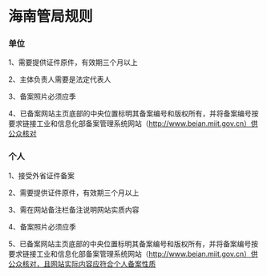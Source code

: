 

# 海南管局规则

### 单位

1、需要提供证件原件，有效期三个月以上                                                                                                              

2、主体负责人需要是法定代表人                                                                                                                                               

3、备案照片必须应季

4、已备案网站主页底部的中央位置标明其备案编号和版权所有，并将备案编号按要求链接工业和信息化部备案管理系统网站（http://www.beian.miit.gov.cn）供公众核对 

### 个人

1、接受外省证件备案                                                                                                                 

2、需要提供证件原件，有效期三个月以上                                                                                                                        

3、需在网站备注栏备注说明网站实质内容                                                                                     

4、备案照片必须应季                                                                                             

5、已备案网站主页底部的中央位置标明其备案编号和版权所有，并将备案编号按要求链接工业和信息化部备案管理系统网站（http://www.beian.miit.gov.cn）供公众核对，且网站实际内容应符合个人备案性质 